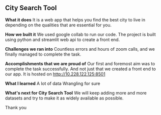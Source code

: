 ## City Search Tool

**What it does**
It is a web app that helps you find the best city to live in depending on the qualities that are essential for you.   

**How we built it**
We used google collab to run our code. The project is built using python and streamlit web api to create a front end.

**Challenges we ran into**
Countless errors and hours of zoom calls, and we finally managed to complete the task.

**Accomplishments that we are proud of**
Our first and foremost aim was to complete the task successfully. And not just that we created a front end to our app. It is hosted on http://10.228.122.125:8501

**What I learned**
A lot of data Wrangling for sure

**What's next for City Search Tool**
We will keep adding more and more datasets and try to make it as widely available as possible.

Thank you
